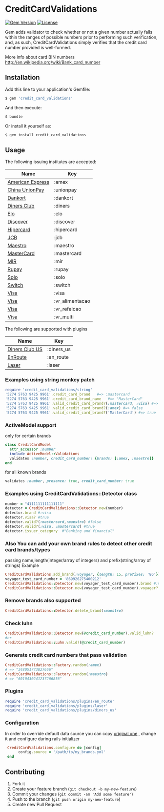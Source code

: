 # CreditCardValidations

[![Gem Version](http://img.shields.io/gem/v/credit_card_validations.svg)](https://rubygems.org/gems/credit_card_validations)
[![License](http://img.shields.io/:license-mit-blue.svg)](http://didww.mit-license.org)


Gem adds validator  to check whether or not a given number actually falls within the ranges of possible numbers prior to performing such verification, and, as such, CreditCardValidations simply verifies that the credit card number provided is well-formed.

More info about card BIN numbers http://en.wikipedia.org/wiki/Bank_card_number

## Installation

Add this line to your application's Gemfile:

```sh
$ gem 'credit_card_validations'
```

And then execute:

```sh
$ bundle
```

Or install it yourself as:

```sh
$ gem install credit_card_validations
```

## Usage


The following issuing institutes are accepted:

|    Name   |    Key     |
---------------------   | ------------|
[American Express](http://en.wikipedia.org/wiki/American_Express) | :amex
[China UnionPay](http://en.wikipedia.org/wiki/China_UnionPay)    | :unionpay
[Dankort](http://en.wikipedia.org/wiki/Dankort)      | :dankort
[Diners Club](http://en.wikipedia.org/wiki/Diners_Club_International)  | :diners
[Elo](https://pt.wikipedia.org/wiki/Elo_Participa%C3%A7%C3%B5es_S/A)      | :elo
[Discover](http://en.wikipedia.org/wiki/Discover_Card) | :discover
[Hipercard](http://pt.wikipedia.org/wiki/Hipercard) | :hipercard
[JCB](http://en.wikipedia.org/wiki/Japan_Credit_Bureau)  | :jcb
[Maestro](http://en.wikipedia.org/wiki/Maestro_%28debit_card%29)    | :maestro
[MasterCard](http://en.wikipedia.org/wiki/MasterCard)  |   :mastercard
[MIR](http://www.nspk.ru/en/cards-mir/)  |   :mir
[Rupay](http://en.wikipedia.org/wiki/RuPay) |   :rupay
[Solo](http://en.wikipedia.org/wiki/Solo_(debit_card))     | :solo
[Switch](http://en.wikipedia.org/wiki/Switch_(debit_card)) | :switch
[Visa](http://en.wikipedia.org/wiki/Visa_Inc.)      | :visa
[Visa](https://www.vr.com.br/)      | :vr_alimentacao
[Visa](https://www.vr.com.br/)      | :vr_refeicao
[Visa](https://www.vr.com.br/)      | :vr_multi



The following are supported with plugins

|    Name   |    Key     |
---------------------   | ------------|
[Diners Club US](http://en.wikipedia.org/wiki/Diners_Club_International#MasterCard_alliance)  | :diners_us
[EnRoute](https://en.wikipedia.org/wiki/EnRoute_(credit_card)) | :en_route
[Laser](https://en.wikipedia.org/wiki/Laser_%28debit_card%29)      | :laser



### Examples using string monkey patch

```ruby
require 'credit_card_validations/string'
'5274 5763 9425 9961'.credit_card_brand   #=> :mastercard
'5274 5763 9425 9961'.credit_card_brand_name   #=> "MasterCard"
'5274 5763 9425 9961'.valid_credit_card_brand?(:mastercard, :visa) #=> true
'5274 5763 9425 9961'.valid_credit_card_brand?(:amex) #=> false
'5274 5763 9425 9961'.valid_credit_card_brand?('MasterCard') #=> true
```

### ActiveModel support

only for certain brands

```ruby
class CreditCardModel
  attr_accessor :number
  include ActiveModel::Validations
  validates :number, credit_card_number: {brands: [:amex, :maestro]}
end
```

for all known brands

```ruby
validates :number, presence: true, credit_card_number: true
```

### Examples using CreditCardValidations::Detector class

```ruby
number = "4111111111111111"
detector = CreditCardValidations::Detector.new(number)
detector.brand #:visa
detector.visa? #true
detector.valid?(:mastercard,:maestro) #false
detector.valid?(:visa, :mastercard) #true
detector.issuer_category  #"Banking and financial"
```

### Also You can add your own brand rules to detect other credit card brands/types
passing name,length(integer/array of integers) and prefix(string/array of strings)
Example

```ruby
CreditCardValidations.add_brand(:voyager, {length: 15, prefixes: '86'})
voyager_test_card_number = '869926275400212'
CreditCardValidations::Detector.new(voyager_test_card_number).brand #:voyager
CreditCardValidations::Detector.new(voyager_test_card_number).voyager? #true
```

### Remove brands also supported

```ruby
CreditCardValidations::Detector.delete_brand(:maestro)
```

### Check luhn

```ruby
CreditCardValidations::Detector.new(@credit_card_number).valid_luhn?
#or
CreditCardValidations::Luhn.valid?(@credit_card_number)
```

### Generate credit card numbers that pass validation

```ruby
CreditCardValidations::Factory.random(:amex)
# => "348051773827666"
CreditCardValidations::Factory.random(:maestro)
# => "6010430241237266856"
```

### Plugins

```ruby
require 'credit_card_validations/plugins/en_route'
require 'credit_card_validations/plugins/laser'
require 'credit_card_validations/plugins/diners_us'
```


### Configuration

In order to override default data source you can copy [original one](https://github.com/didww/credit_card_validations/blob/master/lib/data/brands.yaml) , change it and configure during rails initializer

```ruby
 CreditCardValidations.configure do |config|
      config.source = '/path/to/my_brands.yml'
 end
```


## Contributing

1. Fork it
2. Create your feature branch (`git checkout -b my-new-feature`)
3. Commit your changes (`git commit -am 'Add some feature'`)
4. Push to the branch (`git push origin my-new-feature`)
5. Create new Pull Request



